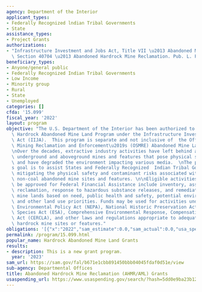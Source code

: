 ```yaml
---
agency: Department of the Interior
applicant_types:
- Federally Recognized lndian Tribal Governments
- State
assistance_types:
- Project Grants
authorizations:
- "Infrastructure Investment and Jobs Act, Title VII \u2013 Abandoned Mine Land Reclamation,\
  \ Section 40704 \u2013 Abandoned Hardrock Mine Reclamation. Pub. L. Public Law 117-58."
beneficiary_types:
- Anyone/general public
- Federally Recognized Indian Tribal Governments
- Low Income
- Minority group
- Rural
- State
- Unemployed
categories: []
cfda: '15.099'
fiscal_year: '2022'
layout: program
objective: "The U.S. Department of the Interior has been authorized to establish a\
  \ Hardrock Abandoned Mine Land Program under the Infrastructure Investment and Jobs\
  \ Act (IIJA).  This program is separate and not inclusive of  the Office of Surface\
  \ Mining Reclamation and Enforcement\u2019s (OSMRE) Abandoned Mine Lands Program.\n\
  \nOver the decades, extractive industry activities have left behind a number of\
  \ underground and aboveground mines and features that pose physical safety hazards\
  \ and have degraded the environment impacting various media.  \nThe program\u2019\
  s goal is to assist States and Federally Recognized  Indian Tribal Governments with\
  \ mitigating the physical safety and contaminant risks associated with hardrock,\
  \ non-coal abandoned mine sites and features. \n\nEligible activities that will\
  \ be approved for Federal Financial Assistance include inventory, assessment, decommission,\
  \ reclamation, response to hazardous substance releases, and remediation of abandoned\
  \ mine lands based on need, public health and safety, potential environmental harm,\
  \ and other land use priorities. Funds may be used for activities under National\
  \ Environmental Policy Act (NEPA), National Historic Preservation Act (NHPA), Endangered\
  \ Species Act (ESA), Comprehensive Environmental Response, Compensation, and Liability\
  \ Act (CERCLA), and other laws and regulations appropriate to adequately address\
  \ hardrock mine sites or features."
obligations: '[{"x":"2022","sam_estimate":0.0,"sam_actual":0.0,"usa_spending_actual":0.0},{"x":"2023","sam_estimate":3140000.0,"sam_actual":0.0,"usa_spending_actual":0.0},{"x":"2024","sam_estimate":3140000.0,"sam_actual":0.0,"usa_spending_actual":0.0}]'
permalink: /program/15.099.html
popular_name: Hardrock Abandoned Mine Land Grants
results:
- description: This is a new grant program.
  year: '2023'
sam_url: https://sam.gov/fal/b671e1cbb891450bbb04045fdaf0d51e/view
sub-agency: Departmental Offices
title: Abandoned Hardrock Mine Reclamation (AHMR/AML) Grants
usaspending_url: https://www.usaspending.gov/search/?hash=5dd0e9ba23b12d94da3a04ebbb3299ec
---
```

